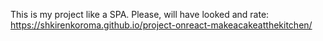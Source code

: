 This is my project like a SPA. Please, will have looked and rate: https://shkirenkoroma.github.io/project-onreact-makeacakeatthekitchen/

